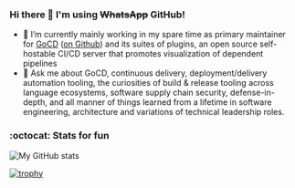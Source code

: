 ### Hi there 👋 I'm using ~~WhatsApp~~ GitHub!

- 🔭 I’m currently mainly working in my spare time as primary maintainer for [GoCD](https://www.gocd.org/) ([on Github](https://github.com/gocd/gocd)) and its suites of plugins, an open source self-hostable CI/CD server that promotes visualization of dependent pipelines
- 💬 Ask me about GoCD, continuous delivery, deployment/delivery automation tooling, the curiosities of build & release tooling across language ecosystems, software supply chain security, defense-in-depth, and all manner of things learned from a lifetime in software engineering, architecture and variations of technical leadership roles. 


### :octocat: Stats for fun

<!-- https://github.com/anuraghazra/github-readme-stats -->

![My GitHub stats](https://github-readme-stats.vercel.app/api?username=chadlwilson&count_private=true&show_icons=true&hide_title=true&theme=transparent)

[![trophy](https://github-profile-trophy.vercel.app/?username=chadlwilson&column=4&no-bg=true&theme=onedark&no-frame=true)](https://github.com/chadlwilson)
